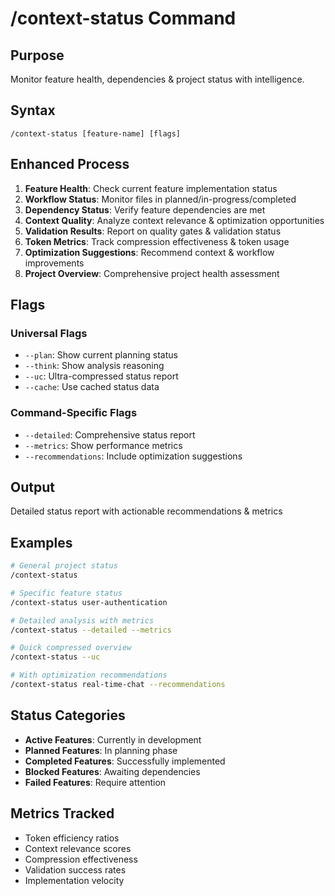 # /context-status Command

## Purpose
Monitor feature health, dependencies & project status with intelligence.

## Syntax
```
/context-status [feature-name] [flags]
```

## Enhanced Process

1. **Feature Health**: Check current feature implementation status
2. **Workflow Status**: Monitor files in planned/in-progress/completed
3. **Dependency Status**: Verify feature dependencies are met
4. **Context Quality**: Analyze context relevance & optimization opportunities
5. **Validation Results**: Report on quality gates & validation status
6. **Token Metrics**: Track compression effectiveness & token usage
7. **Optimization Suggestions**: Recommend context & workflow improvements
8. **Project Overview**: Comprehensive project health assessment

## Flags

### Universal Flags
- `--plan`: Show current planning status
- `--think`: Show analysis reasoning
- `--uc`: Ultra-compressed status report
- `--cache`: Use cached status data

### Command-Specific Flags
- `--detailed`: Comprehensive status report
- `--metrics`: Show performance metrics
- `--recommendations`: Include optimization suggestions

## Output
Detailed status report with actionable recommendations & metrics

## Examples

```bash
# General project status
/context-status

# Specific feature status
/context-status user-authentication

# Detailed analysis with metrics
/context-status --detailed --metrics

# Quick compressed overview
/context-status --uc

# With optimization recommendations
/context-status real-time-chat --recommendations
```

## Status Categories
- **Active Features**: Currently in development
- **Planned Features**: In planning phase
- **Completed Features**: Successfully implemented
- **Blocked Features**: Awaiting dependencies
- **Failed Features**: Require attention

## Metrics Tracked
- Token efficiency ratios
- Context relevance scores
- Compression effectiveness
- Validation success rates
- Implementation velocity